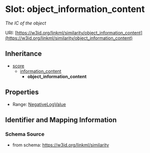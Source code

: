 # Slot: object_information_content
_The IC of the object_


URI: [https://w3id.org/linkml/similarity/object_information_content](https://w3id.org/linkml/similarity/object_information_content)




## Inheritance

* [score](score.md)
    * [information_content](information_content.md)
        * **object_information_content**



## Properties

 * Range: [NegativeLogValue](NegativeLogValue.md)



## Identifier and Mapping Information







### Schema Source


* from schema: https://w3id.org/linkml/similarity



